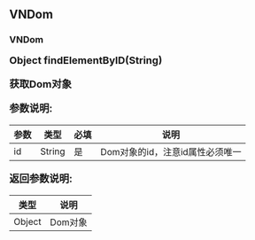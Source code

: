 ## VNDom

### VNDom

<font size=4>**Object findElementByID(String)**<font>

<font size=4>**获取Dom对象**</font>

**参数说明:**

参数 | 类型 | 必填 | 说明
--- | --- | --- | ---
id | String | 是 | Dom对象的id，注意id属性必须唯一

**返回参数说明:**

类型 | 说明
--- |  ---
Object |  Dom对象

